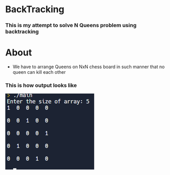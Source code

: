 # BackTracking

### This is my attempt to solve N Queens problem using backtracking

# About
- We have to arrange Queens on NxN chess board in such manner that no queen can kill each other

### This is how output looks like

<img src = "images/output.png" />